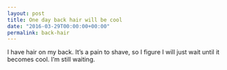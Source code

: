 ```yaml
---
layout: post
title: One day back hair will be cool
date: "2016-03-29T00:00:00+00:00"
permalink: back-hair
---
```


I have hair on my back. It’s a pain to shave, so I figure I will just wait until it becomes cool. I’m still waiting.
